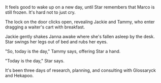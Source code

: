It feels good to wake up on a new day, until Star remembers that Marco is still frozen. It's hard
not to just cry.

The lock on the door clicks open, revealing Jackie and Tammy, who enter dragging a waiter's cart
with breakfast.

Jackie gently shakes Janna awake where she's fallen asleep by the desk. Star swings her legs out
of bed and rubs her eyes.

"So, today is the day," Tammy says, offering Star a hand.

"Today is the day," Star says.

It's been three days of research, planning, and consulting with Glossaryck and Hekapoo.
